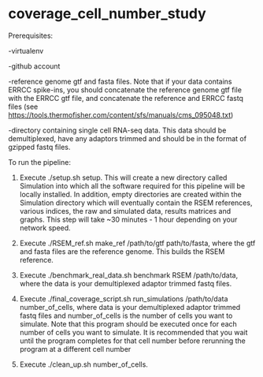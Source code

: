 # coverage_cell_number_study

Prerequisites:

-virtualenv

-github account

-reference genome gtf and fasta files. Note that if your data contains ERRCC spike-ins, you should concatenate the reference genome gtf file with the ERRCC gtf file, and concatenate the reference and ERRCC fastq files (see https://tools.thermofisher.com/content/sfs/manuals/cms_095048.txt)

-directory containing single cell RNA-seq data. This data should be demultiplexed, have any adaptors trimmed and should be in the format of gzipped fastq files.

To run the pipeline:

1. Execute ./setup.sh setup. This will create a new directory called Simulation into which all the software required for this pipeline will be locally installed. In addition, empty directories are created within the Simulation directory which will eventually contain the RSEM references, various indices, the raw and simulated data, results matrices and graphs. This step will take ~30 minutes - 1 hour depending on your network speed.

2. Execute ./RSEM_ref.sh make_ref /path/to/gtf path/to/fasta, where the gtf and fasta files are the reference genome. This builds the RSEM reference.

3. Execute ./benchmark_real_data.sh benchmark RSEM /path/to/data, where the data is your demultiplexed adaptor trimmed fastq files.

4. Execute ./final_coverage_script.sh run_simulations /path/to/data number_of_cells, where data is your demultiplexed adaptor trimmed fastq files and number_of_cells is the number of cells you want to simulate. Note that this program should be executed once for each number of cells you want to simulate. It is recommended that you wait until the program completes for that cell number before rerunning the program at a different cell number

5. Execute ./clean_up.sh number_of_cells.

